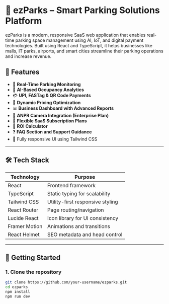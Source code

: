 # 🚗 ezParks – Smart Parking Solutions Platform

ezParks is a modern, responsive SaaS web application that enables real-time parking space management using AI, IoT, and digital payment technologies. Built using React and TypeScript, it helps businesses like malls, IT parks, airports, and smart cities streamline their parking operations and increase revenue.

## 🌟 Features

- 📍 **Real-Time Parking Monitoring**
- 🧠 **AI-Based Occupancy Analytics**
- 💳 **UPI, FASTag & QR Code Payments**
- 🎯 **Dynamic Pricing Optimization**
- 📊 **Business Dashboard with Advanced Reports**
- 🎥 **ANPR Camera Integration (Enterprise Plan)**
- 💼 **Flexible SaaS Subscription Plans**
- 🧾 **ROI Calculator**
- ❓ **FAQ Section and Support Guidance**
- 📱 Fully responsive UI using Tailwind CSS

---

## 🛠️ Tech Stack

| Technology     | Purpose                         |
|----------------|----------------------------------|
| React          | Frontend framework               |
| TypeScript     | Static typing for scalability    |
| Tailwind CSS   | Utility-first responsive styling |
| React Router   | Page routing/navigation          |
| Lucide React   | Icon library for UI consistency  |
| Framer Motion  | Animations and transitions       |
| React Helmet   | SEO metadata and head control    |

---

## 🚀 Getting Started

### 1. Clone the repository

```bash
git clone https://github.com/your-username/ezparks.git
cd ezparks
npm install
npm run dev
